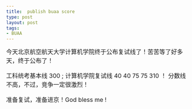 ```yaml
---
title:  publish buaa score
type: post
layout: post
tags: 
- BUAA
---
```

<span style="font-size: medium;">今天北京航空航天大学计算机学院终于公布复试线了！苦苦等了好多天，终于公布了！</span><br/><br/><span style="font-size: medium;">工科统考基本线 300 ; 计算机学院复试线 40 40 75 75 310 ！ 分数线不高，不过，竞争一定很激烈！</span><br/><br/><span style="font-size: medium;">准备复试，准备进京！God bless me !</span>


